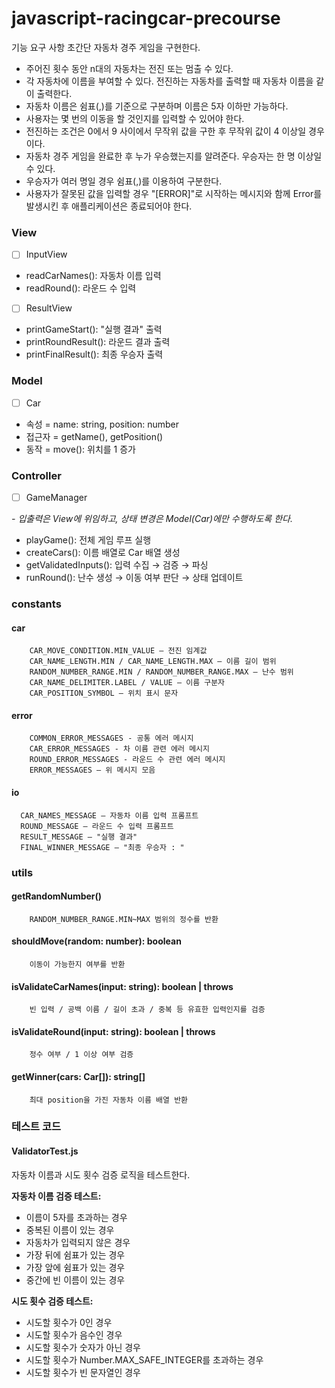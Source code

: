 # javascript-racingcar-precourse

기능 요구 사항
초간단 자동차 경주 게임을 구현한다.

- 주어진 횟수 동안 n대의 자동차는 전진 또는 멈출 수 있다.
- 각 자동차에 이름을 부여할 수 있다. 전진하는 자동차를 출력할 때 자동차 이름을 같이 출력한다.
- 자동차 이름은 쉼표(,)를 기준으로 구분하며 이름은 5자 이하만 가능하다.
- 사용자는 몇 번의 이동을 할 것인지를 입력할 수 있어야 한다.
- 전진하는 조건은 0에서 9 사이에서 무작위 값을 구한 후 무작위 값이 4 이상일 경우이다.
- 자동차 경주 게임을 완료한 후 누가 우승했는지를 알려준다. 우승자는 한 명 이상일 수 있다.
- 우승자가 여러 명일 경우 쉼표(,)를 이용하여 구분한다.
- 사용자가 잘못된 값을 입력할 경우 "[ERROR]"로 시작하는 메시지와 함께 Error를 발생시킨 후 애플리케이션은 종료되어야 한다.

### View

- [ ] InputView

- readCarNames(): 자동차 이름 입력
- readRound(): 라운드 수 입력

- [ ] ResultView

- printGameStart(): "실행 결과" 출력
- printRoundResult(): 라운드 결과 출력
- printFinalResult(): 최종 우승자 출력

### Model

- [ ] Car

- 속성 = name: string, position: number
- 접근자 = getName(), getPosition()
- 동작 = move(): 위치를 1 증가

### Controller

- [ ] GameManager

_- 입출력은 View에 위임하고, 상태 변경은 Model(Car)에만 수행하도록 한다._

- playGame(): 전체 게임 루프 실행
- createCars(): 이름 배열로 Car 배열 생성
- getValidatedInputs(): 입력 수집 → 검증 → 파싱
- runRound(): 난수 생성 → 이동 여부 판단 → 상태 업데이트

### constants

#### car

    	CAR_MOVE_CONDITION.MIN_VALUE — 전진 임계값
    	CAR_NAME_LENGTH.MIN / CAR_NAME_LENGTH.MAX — 이름 길이 범위
    	RANDOM_NUMBER_RANGE.MIN / RANDOM_NUMBER_RANGE.MAX — 난수 범위
    	CAR_NAME_DELIMITER.LABEL / VALUE — 이름 구분자
    	CAR_POSITION_SYMBOL — 위치 표시 문자

#### error

    	COMMON_ERROR_MESSAGES - 공통 에러 메시지
    	CAR_ERROR_MESSAGES - 차 이름 관련 에러 메시지
    	ROUND_ERROR_MESSAGES - 라운드 수 관련 에러 메시지
    	ERROR_MESSAGES — 위 메시지 모음

#### io

      CAR_NAMES_MESSAGE — 자동차 이름 입력 프롬프트
      ROUND_MESSAGE — 라운드 수 입력 프롬프트
      RESULT_MESSAGE — "실행 결과"
      FINAL_WINNER_MESSAGE — "최종 우승자 : "

### utils

#### getRandomNumber()

    	RANDOM_NUMBER_RANGE.MIN~MAX 범위의 정수를 반환

#### shouldMove(random: number): boolean

    	이동이 가능한지 여부를 반환

#### isValidateCarNames(input: string): boolean | throws

    	빈 입력 / 공백 이름 / 길이 초과 / 중복 등 유효한 입력인지를 검증

#### isValidateRound(input: string): boolean | throws

    	정수 여부 / 1 이상 여부 검증

#### getWinner(cars: Car[]): string[]

    	최대 position을 가진 자동차 이름 배열 반환

### 테스트 코드

#### ValidatorTest.js

자동차 이름과 시도 횟수 검증 로직을 테스트한다.

**자동차 이름 검증 테스트:**

- 이름이 5자를 초과하는 경우
- 중복된 이름이 있는 경우
- 자동차가 입력되지 않은 경우
- 가장 뒤에 쉼표가 있는 경우
- 가장 앞에 쉼표가 있는 경우
- 중간에 빈 이름이 있는 경우

**시도 횟수 검증 테스트:**

- 시도할 횟수가 0인 경우
- 시도할 횟수가 음수인 경우
- 시도할 횟수가 숫자가 아닌 경우
- 시도할 횟수가 Number.MAX_SAFE_INTEGER를 초과하는 경우
- 시도할 횟수가 빈 문자열인 경우
